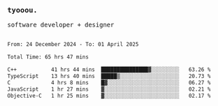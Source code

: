 <samp>
   <h3>tyooou.</h3>
   software developer + designer
   <br/><br/>
  <!--START_SECTION:waka-->

```txt
From: 24 December 2024 - To: 01 April 2025

Total Time: 65 hrs 47 mins

C++           41 hrs 44 mins  ███████████████▓░░░░░░░░░   63.26 %
TypeScript    13 hrs 40 mins  █████▒░░░░░░░░░░░░░░░░░░░   20.73 %
C             4 hrs 8 mins    █▓░░░░░░░░░░░░░░░░░░░░░░░   06.27 %
JavaScript    1 hr 27 mins    ▓░░░░░░░░░░░░░░░░░░░░░░░░   02.21 %
Objective-C   1 hr 25 mins    ▓░░░░░░░░░░░░░░░░░░░░░░░░   02.17 %
```

<!--END_SECTION:waka-->
</samp>
